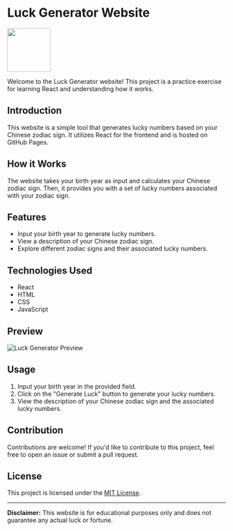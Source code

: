 # Luck Generator Website

<div style="width: 100px; height: 100px;">
    <img src="https://totoantonio.github.io/luckgenerator/tiger.svg" style="width: 100%; height: 100%;" />
</div>

Welcome to the Luck Generator website! This project is a practice exercise for learning React and understanding how it works.

## Introduction

This website is a simple tool that generates lucky numbers based on your Chinese zodiac sign. It utilizes React for the frontend and is hosted on GitHub Pages.

## How it Works

The website takes your birth year as input and calculates your Chinese zodiac sign. Then, it provides you with a set of lucky numbers associated with your zodiac sign.

## Features

- Input your birth year to generate lucky numbers.
- View a description of your Chinese zodiac sign.
- Explore different zodiac signs and their associated lucky numbers.

## Technologies Used

- React
- HTML
- CSS
- JavaScript

## Preview

![Luck Generator Preview](https://totoantonio.github.io/luckgenerator/dragonviking.svg)

## Usage

1. Input your birth year in the provided field.
2. Click on the "Generate Luck" button to generate your lucky numbers.
3. View the description of your Chinese zodiac sign and the associated lucky numbers.

## Contribution

Contributions are welcome! If you'd like to contribute to this project, feel free to open an issue or submit a pull request.

## License

This project is licensed under the [MIT License](LICENSE).

---

**Disclaimer:** This website is for educational purposes only and does not guarantee any actual luck or fortune.
